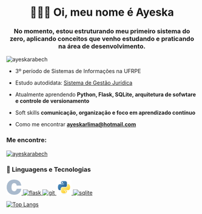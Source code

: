 <h1 align="center">👩🏻‍💻 Oi, meu nome é Ayeska</h1>
<h3 align="center">No momento, estou estruturando meu primeiro sistema do zero, aplicando conceitos que venho estudando e praticando na área de desenvolvimento. </h3>

<p align="left"> <img src="https://komarev.com/ghpvc/?username=ayeskarabech&label=Profile%20views&color=0e75b6&style=flat" alt="ayeskarabech" /> </p>

- 3º período de Sistemas de Informações na UFRPE

- Estudo autodidata: [Sistema de Gestão Jurídica](https://github.com/ayeskarabech/Sistema-de-Gestao-Juridica)

- Atualmente aprendendo **Python, Flask, SQLite, arquitetura de sofwtare e controle de versionamento**

- Soft skills **comunicação, organização e foco em aprendizado contínuo**

- Como me encontrar **ayeskarlima@hotmail.com**

<h3 align="left">Me encontre:</h3>
<p align="left">
<a href="https://linkedin.com/in/ayeskarabech" target="blank"><img align="center" src="https://raw.githubusercontent.com/rahuldkjain/github-profile-readme-generator/master/src/images/icons/Social/linked-in-alt.svg" alt="ayeskarabech" height="30" width="40" /></a>
</p>

<h3 align="left">🤖 Linguagens e Tecnologias</h3>
<p align="left"> <a href="https://www.cprogramming.com/" target="_blank" rel="noreferrer"> <img src="https://raw.githubusercontent.com/devicons/devicon/master/icons/c/c-original.svg" alt="c" width="40" height="40"/> </a> <a href="https://flask.palletsprojects.com/" target="_blank" rel="noreferrer"> <img src="https://www.vectorlogo.zone/logos/pocoo_flask/pocoo_flask-icon.svg" alt="flask" width="40" height="40"/> </a> <a href="https://git-scm.com/" target="_blank" rel="noreferrer"> <img src="https://www.vectorlogo.zone/logos/git-scm/git-scm-icon.svg" alt="git" width="40" height="40"/> </a> <a href="https://www.python.org" target="_blank" rel="noreferrer"> <img src="https://raw.githubusercontent.com/devicons/devicon/master/icons/python/python-original.svg" alt="python" width="40" height="40"/> </a> <a href="https://www.sqlite.org/" target="_blank" rel="noreferrer"> <img src="https://www.vectorlogo.zone/logos/sqlite/sqlite-icon.svg" alt="sqlite" width="40" height="40"/> </a> </p>

[![Top Langs](https://github-readme-stats.vercel.app/api/top-langs/?username=ayeskarabech&layout=donut)](https://github.com/anuraghazra/github-readme-stats)
